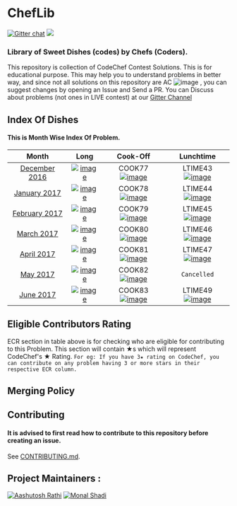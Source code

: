 # ChefLib
[![Gitter chat](https://badges.gitter.im/gitterHQ/gitter.svg)](https://gitter.im/ChefLib/Lobby?utm_source=share-link&utm_medium=link&utm_campaign=share-link)
![](https://reposs.herokuapp.com/?path=aashutoshrathi/ChefLib)

### Library of Sweet Dishes (codes) by Chefs (Coders).

This repository is collection of CodeChef Contest Solutions. 
This is for educational purpose. This may help you to understand problems in better way, and since not all solutions on this repository are AC ![image](img/AC.png) , you can suggest changes by opening an Issue and Send a PR.
You can Discuss about problems (not ones in LIVE contest) at our [Gitter Channel](https://gitter.im/ChefLib/Lobby?utm_source=share-link&utm_medium=link&utm_campaign=share-link)

## Index Of Dishes

#### This is Month Wise Index Of Problem.


| Month | Long | Cook-Off | Lunchtime |
|:-----------------:|:-----------------:|:-----------------:|:-----------------:|
| [December 2016](2016/DEC.md) | [![image](img/AC.png)](2016/DEC.md#long) | COOK77 [![image](img/AC.png)](2016/DEC.md#cook) | LTIME43 [![image](img/AC.png)](2016/DEC.md#ltime) |
| [January 2017](2017/JAN.md) | [![image](img/AC.png)](2017/JAN.md#long) | COOK78 [![image](img/AC.png)](2017/JAN.md#cook) | LTIME44 [![image](img/AC.png)](2017/JAN.md#ltime) |
| [February 2017](2017/FEB.md) | [![image](img/AC.png)](2017/FEB.md#long) | COOK79 [![image](img/AC.png)](2017/FEB.md#cook) | LTIME45 [![image](img/AC.png)](2017/FEB.md#ltime) |
| [March 2017](2017/MAR.md) | [![image](img/AC.png)](2017/MAR.md#long) | COOK80 [![image](img/AC.png)](2017/MAR.md#cook) | LTIME46 [![image](img/AC.png)](2017/MAR.md#ltime) |
| [April 2017](2017/APR.md) | [![image](img/AC.png)](2017/APR.md#long) | COOK81 [![image](img/AC.png)](2017/APR.md#cook) | LTIME47 [![image](img/AC.png)](2017/APR.md#ltime) |
| [May 2017](2017/MAY.md) | [![image](img/AC.png)](2017/MAY.md#long) | COOK82 [![image](img/AC.png)](2017/MAY.md#cook) | `Cancelled` |
| [June 2017](2017/JUN.md) | [![image](img/AC.png)](2017/JUN.md#long) | COOK83 [![image](img/AC.png)](2017/JUN.md#cook) | LTIME49 [![image](img/AC.png)](2017/JUN.md#ltime) |


<a name="ecr"></a>
## Eligible Contributors Rating

ECR section in table above is for checking who are eligible for contributing to this Problem.
This section will contain ★s which will represent CodeChef's ★ Rating.
`For eg: If you have 3★ rating on CodeChef, you can contribute on any problem having 3 or more stars in their respective ECR column.`

## Merging Policy


## Contributing
#### It is advised to first read how to contribute to this repository before creating an issue.
See [CONTRIBUTING.md](https://github.com/aashutoshrathi/ChefLib/blob/master/CONTRIBUTING.md).

## Project Maintainers :

[![Aashutosh Rathi](img/C1.png)](https://github.com/aashutoshrathi) [![Monal Shadi](img/C2.png)](https://github.com/Monal5031) 
